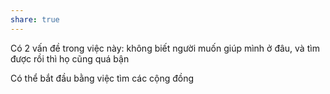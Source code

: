 ```yaml
---
share: true
---
```

Có 2 vấn đề trong việc này: không biết người muốn giúp mình ở đâu, và tìm được rồi thì họ cũng quá bận

Có thể bắt đầu bằng việc tìm các cộng đồng
